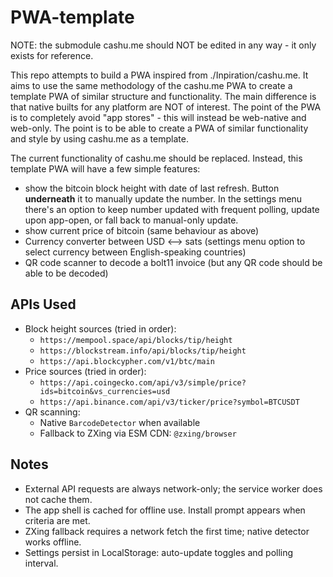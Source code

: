 # PWA-template

NOTE: the submodule cashu.me should NOT be edited in any way - it only exists for reference.

This repo attempts to build a PWA inspired from ./Inpiration/cashu.me.  It aims to use the same methodology of the cashu.me PWA to create a template PWA of similar structure and functionality. The main difference is that native builts for any platform are NOT of interest. The point of the PWA is to completely avoid "app stores" - this will instead be web-native and web-only. The point is to be able to create a PWA of similar functionality and style by using cashu.me as a template.

The current functionality of cashu.me should be replaced.  Instead, this template PWA will have a few simple features:

  - show the bitcoin block height with date of last refresh.  Button **underneath** it to manually update the number.  In the settings menu there's an option to keep number updated with frequent polling, update upon app-open, or fall back to manual-only update.
  - show current price of bitcoin (same behaviour as above)
  - Currency converter between USD <--> sats (settings menu option to select currency between English-speaking countries)
  - QR code scanner to decode a bolt11 invoice (but any QR code should be able to be decoded)

## APIs Used

- Block height sources (tried in order):
  - `https://mempool.space/api/blocks/tip/height`
  - `https://blockstream.info/api/blocks/tip/height`
  - `https://api.blockcypher.com/v1/btc/main`
- Price sources (tried in order):
  - `https://api.coingecko.com/api/v3/simple/price?ids=bitcoin&vs_currencies=usd`
  - `https://api.binance.com/api/v3/ticker/price?symbol=BTCUSDT`
- QR scanning:
  - Native `BarcodeDetector` when available
  - Fallback to ZXing via ESM CDN: `@zxing/browser`

## Notes

- External API requests are always network-only; the service worker does not cache them.
- The app shell is cached for offline use. Install prompt appears when criteria are met.
- ZXing fallback requires a network fetch the first time; native detector works offline.
- Settings persist in LocalStorage: auto-update toggles and polling interval.
